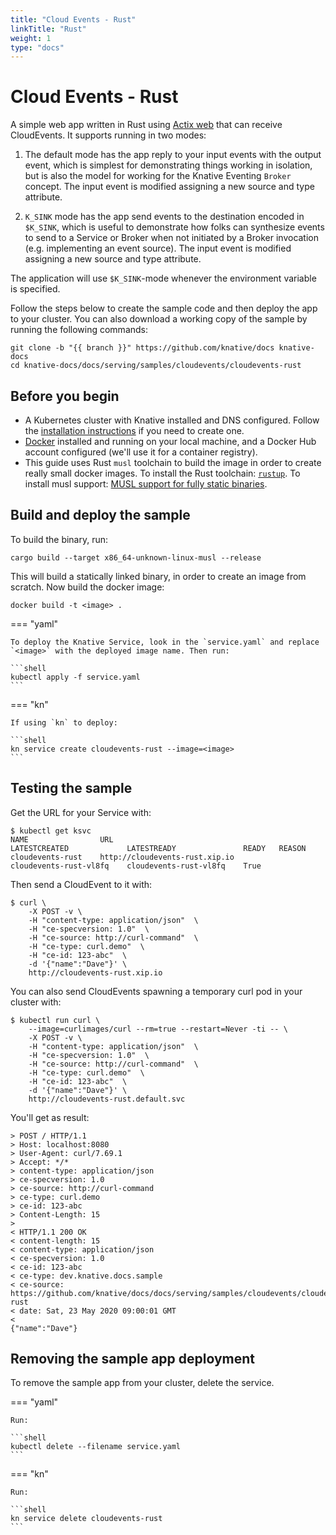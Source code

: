 ```yaml
---
title: "Cloud Events - Rust"
linkTitle: "Rust"
weight: 1
type: "docs"
---
```


# Cloud Events - Rust

A simple web app written in Rust using [Actix web](https://github.com/actix/actix-web)
that can receive CloudEvents. It supports running in two modes:

1. The default mode has the app reply to your input events with the output
   event, which is simplest for demonstrating things working in isolation, but
   is also the model for working for the Knative Eventing `Broker` concept.
   The input event is modified assigning a new source and type attribute.

2. `K_SINK` mode has the app send events to the destination encoded in
   `$K_SINK`, which is useful to demonstrate how folks can synthesize events to
   send to a Service or Broker when not initiated by a Broker invocation (e.g.
   implementing an event source).
   The input event is modified assigning a new source and type attribute.

The application will use `$K_SINK`-mode whenever the environment variable is
specified.

Follow the steps below to create the sample code and then deploy the app to your
cluster. You can also download a working copy of the sample by running the
following commands:

```shell
git clone -b "{{ branch }}" https://github.com/knative/docs knative-docs
cd knative-docs/docs/serving/samples/cloudevents/cloudevents-rust
```

## Before you begin

- A Kubernetes cluster with Knative installed and DNS configured. Follow the
  [installation instructions](../../../../install/README.md) if you need to
  create one.
- [Docker](https://www.docker.com) installed and running on your local machine,
  and a Docker Hub account configured (we'll use it for a container registry).
- This guide uses Rust `musl` toolchain to build the image in order to create
  really small docker images. To install the Rust toolchain: [`rustup`](https://rustup.rs/).
  To install musl support: [MUSL support for fully static binaries](https://doc.rust-lang.org/edition-guide/rust-2018/platform-and-target-support/musl-support-for-fully-static-binaries.html).

## Build and deploy the sample

To build the binary, run:

```shell
cargo build --target x86_64-unknown-linux-musl --release
```

This will build a statically linked binary, in order to create an image from scratch. Now build the docker image:

```shell
docker build -t <image> .
```


=== "yaml"

    To deploy the Knative Service, look in the `service.yaml` and replace `<image>` with the deployed image name. Then run:

    ```shell
    kubectl apply -f service.yaml
    ```


=== "kn"

    If using `kn` to deploy:

    ```shell
    kn service create cloudevents-rust --image=<image>
    ```





## Testing the sample

Get the URL for your Service with:

```shell
$ kubectl get ksvc
NAME                URL                                            LATESTCREATED             LATESTREADY               READY   REASON
cloudevents-rust    http://cloudevents-rust.xip.io                 cloudevents-rust-vl8fq    cloudevents-rust-vl8fq    True
```

Then send a CloudEvent to it with:

```shell
$ curl \
    -X POST -v \
    -H "content-type: application/json"  \
    -H "ce-specversion: 1.0"  \
    -H "ce-source: http://curl-command"  \
    -H "ce-type: curl.demo"  \
    -H "ce-id: 123-abc"  \
    -d '{"name":"Dave"}' \
    http://cloudevents-rust.xip.io
```

You can also send CloudEvents spawning a temporary curl pod in your cluster with:

```shell
$ kubectl run curl \
    --image=curlimages/curl --rm=true --restart=Never -ti -- \
    -X POST -v \
    -H "content-type: application/json"  \
    -H "ce-specversion: 1.0"  \
    -H "ce-source: http://curl-command"  \
    -H "ce-type: curl.demo"  \
    -H "ce-id: 123-abc"  \
    -d '{"name":"Dave"}' \
    http://cloudevents-rust.default.svc
```

You'll get as result:

```shell
> POST / HTTP/1.1
> Host: localhost:8080
> User-Agent: curl/7.69.1
> Accept: */*
> content-type: application/json
> ce-specversion: 1.0
> ce-source: http://curl-command
> ce-type: curl.demo
> ce-id: 123-abc
> Content-Length: 15
>
< HTTP/1.1 200 OK
< content-length: 15
< content-type: application/json
< ce-specversion: 1.0
< ce-id: 123-abc
< ce-type: dev.knative.docs.sample
< ce-source: https://github.com/knative/docs/docs/serving/samples/cloudevents/cloudevents-rust
< date: Sat, 23 May 2020 09:00:01 GMT
<
{"name":"Dave"}
```

## Removing the sample app deployment

To remove the sample app from your cluster, delete the service.


=== "yaml"

    Run:

    ```shell
    kubectl delete --filename service.yaml
    ```


=== "kn"

    Run:

    ```shell
    kn service delete cloudevents-rust
    ```



